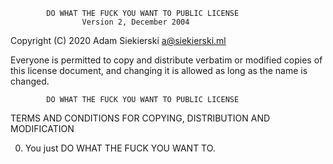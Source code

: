             DO WHAT THE FUCK YOU WANT TO PUBLIC LICENSE
                    Version 2, December 2004

Copyright (C) 2020 Adam Siekierski <a@siekierski.ml>

Everyone is permitted to copy and distribute verbatim or modified
copies of this license document, and changing it is allowed as long
as the name is changed.

            DO WHAT THE FUCK YOU WANT TO PUBLIC LICENSE

TERMS AND CONDITIONS FOR COPYING, DISTRIBUTION AND MODIFICATION

0. You just DO WHAT THE FUCK YOU WANT TO.
